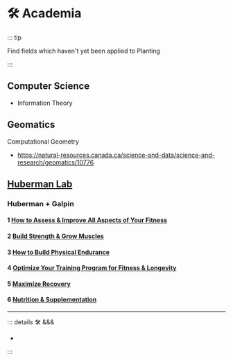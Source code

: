 # 🛠 Academia

::: tip

Find fields which haven't yet been applied to Planting

:::

## Computer Science

- Information Theory

## Geomatics

Computational Geometry

- <https://natural-resources.canada.ca/science-and-data/science-and-research/geomatics/10776>

## [Huberman Lab](https://www.hubermanlab.com/)

### Huberman + Galpin

#### 1 [How to Assess & Improve All Aspects of Your Fitness](https://www.hubermanlab.com/episode/dr-andy-galpin-how-to-assess-improve-all-aspects-of-your-fitness)

#### 2 [Build Strength & Grow Muscles](https://www.hubermanlab.com/episode/dr-andy-galpin-optimal-protocols-to-build-strength-and-grow-muscles)

#### 3 [How to Build Physical Endurance](https://www.hubermanlab.com/episode/dr-andy-galpin-how-to-build-physical-endurance-and-lose-fat)

#### 4 [Optimize Your Training Program for Fitness & Longevity](https://www.hubermanlab.com/episode/dr-andy-galpin-optimize-your-training-program-for-fitness-and-longevity)

#### 5 [Maximize Recovery](https://www.hubermanlab.com/episode/guest-series-dr-andy-galpin-maximize-recovery-to-achieve-fitness-and-performance-goals)

#### 6 [Nutrition & Supplementation](https://www.hubermanlab.com/episode/dr-andy-galpin-optimal-nutrition-and-supplementation-for-fitness)

---

<!-- =================================================== -->
<!-- =================================================== -->
<!-- =================================================== -->
<!-- =================================================== -->
<!-- =================================================== -->
::: details 🛠 <dev>&&&</dev>

-

:::
